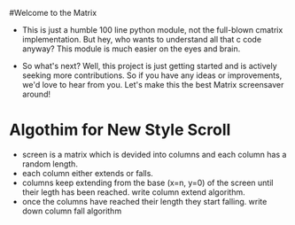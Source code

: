 #Welcome to the Matrix

- This is just a humble 100 line python module, not the full-blown cmatrix implementation.
    But hey, who wants to understand all that c code anyway? This module is much easier on the eyes and brain.

- So what's next? Well, this project is just getting started and is actively seeking more contributions.
    So if you have any ideas or improvements, we'd love to hear from you. Let's make this the best Matrix screensaver around!

# Algothim for New Style Scroll

- screen is a matrix which is devided into columns and each column has a random length.
- each column either extends or falls.
- columns keep extending from the base (x=n, y=0) of the screen until their legth has been reached.
    write column extend algorithm.
- once the columns have reached their length they start falling.
    write down column fall algorithm


